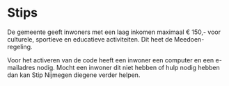 # Stips

De gemeente geeft inwoners met een laag inkomen maximaal € 150,- voor culturele, sportieve en educatieve activiteiten. Dit heet de Meedoen-regeling.

Voor het activeren van de code heeft een inwoner een computer en een e-mailadres nodig. Mocht een inwoner dit niet hebben of hulp nodig hebben dan kan Stip Nijmegen diegene verder helpen.
